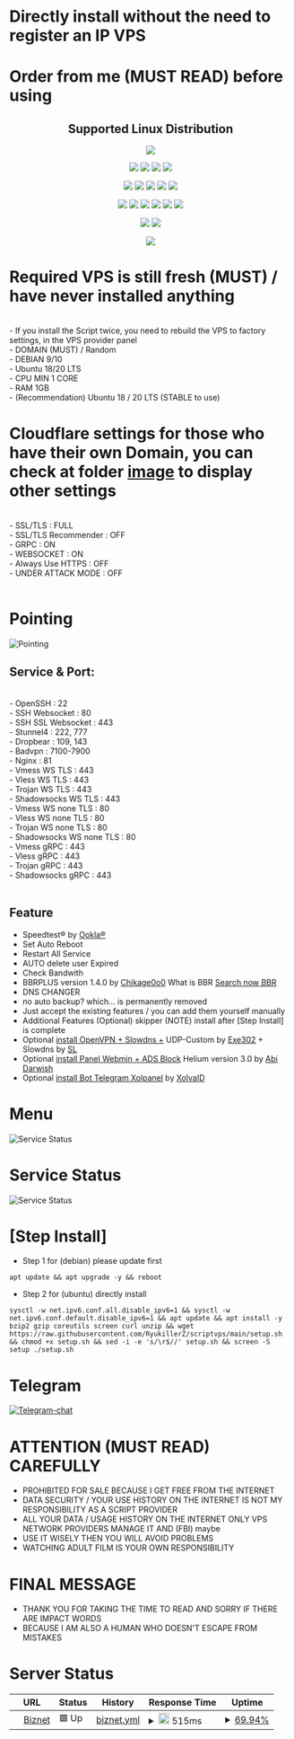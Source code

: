 # Directly install without the need to register an IP VPS 

# Order from me (MUST READ) before using

</p> 
<h2 align="center"> Supported Linux Distribution</h2>
<p align="center"><img src="https://d33wubrfki0l68.cloudfront.net/5911c43be3b1da526ed609e9c55783d9d0f6b066/9858b/assets/img/debian-ubuntu-hover.png"></p> 
<p align="center"><img src="https://img.shields.io/static/v1?style=for-the-badge&logo=debian&label=Debian%209&message=Stretch&color=purple"> <img src="https://img.shields.io/static/v1?style=for-the-badge&logo=debian&label=Debian%2010&message=Buster&color=purple">  <img src="https://img.shields.io/static/v1?style=for-the-badge&logo=ubuntu&label=Ubuntu%2018&message=Lts&color=red"> <img src="https://img.shields.io/static/v1?style=for-the-badge&logo=ubuntu&label=Ubuntu%2020&message=Lts&color=red">
</p>

<p align="center"><img src="https://img.shields.io/badge/Service-SSH_Over_Websocket-success.svg"> <img src="https://img.shields.io/badge/Service-SSH_UDP_Custom-success.svg"> <img src="https://img.shields.io/badge/Service-SSH_Dropbear-success.svg">  <img src="https://img.shields.io/badge/Service-Stunnel4-success.svg">  <img src="https://img.shields.io/badge/Service-Fail2Ban-brightgreen">  
<p align="center"><img src="https://img.shields.io/badge/Service-XRAY_VLESS-success.svg">  <img src="https://img.shields.io/badge/Service-XRAY_VMESS-success.svg">  <img src="https://img.shields.io/badge/Service-XRAY_TROJAN-success.svg"> <img src= "https://img.shields.io/badge/Service-Websocket-success.svg"> <img src= "https://img.shields.io/badge/Service-GRPC-success.svg"> <img src= "https://img.shields.io/badge/Service-Shadowsocks-success.svg">  
<p <p align="center"><img src="https://img.shields.io/badge/Service-Webmin-success.svg"> <img src="https://img.shields.io/badge/Service-Helium-success.svg">
<p <p align="center"><img src="https://wangchujiang.com/sb/status/stable.svg">
  
# Required VPS is still fresh (MUST) / have never installed anything
<br>
- If you install the Script twice, you need to rebuild the VPS to factory settings, in the VPS provider panel<br>
- DOMAIN (MUST) / Random<br>
- DEBIAN 9/10<br>
- Ubuntu 18/20 LTS<br>
- CPU MIN 1 CORE<br>
- RAM 1GB<br>
- (Recommendation) Ubuntu 18 / 20 LTS (STABLE to use)
<br>

# Cloudflare settings for those who have their own Domain, you can check at folder [image](https://github.com/givpn/AutoScriptXray/tree/master/image) to display other settings
<br>
- SSL/TLS : FULL<br>
- SSL/TLS Recommender : OFF<br>
- GRPC : ON<br>
- WEBSOCKET : ON<br>
- Always Use HTTPS : OFF<br>
- UNDER ATTACK MODE : OFF<br>
<br>

# Pointing
![Pointing](https://raw.githubusercontent.com/RyukillerZ/scriptvps/main/image/pointing.png)

## Service & Port:
<br>
- OpenSSH                  : 22<br>
- SSH Websocket            : 80<br>
- SSH SSL Websocket        : 443<br>
- Stunnel4                 : 222, 777<br>
- Dropbear                 : 109, 143<br>
- Badvpn                   : 7100-7900<br>
- Nginx                    : 81<br>
- Vmess WS TLS             : 443<br>
- Vless WS TLS             : 443<br>
- Trojan WS TLS            : 443<br>
- Shadowsocks WS TLS       : 443<br>
- Vmess WS none TLS        : 80<br>
- Vless WS none TLS        : 80<br>
- Trojan WS none TLS       : 80<br>
- Shadowsocks WS none TLS  : 80<br>
- Vmess gRPC               : 443<br>
- Vless gRPC               : 443<br>
- Trojan gRPC              : 443<br>
- Shadowsocks gRPC         : 443<br>
<br>
  
## Feature
- Speedtest® by [Ookla®](https://speedtest.net)
- Set Auto Reboot
- Restart All Service
- AUTO delete user Expired 
- Check Bandwith
- BBRPLUS version 1.4.0 by [Chikage0o0](https://github.com/Chikage0o0) What is BBR [Search now BBR](https://www.google.com/search?q=what+bbr+in+linux)
- DNS CHANGER
- no auto backup? which... is permanently removed
- Just accept the existing features / you can add them yourself manually
- Additional Features (Optional) skipper (NOTE) install after [Step Install] is complete
- Optional [install OpenVPN + Slowdns +](https://github.com/givpn/AutoScriptXray/tree/master/udp-custom) UDP-Custom by [Exe302](https://gitlab.com/Exe302) + Slowdns by [SL](https://github.com/fisabiliyusri)
- Optional [install Panel Webmin + ADS Block](https://github.com/givpn/AutoScriptXray/tree/master/helium) Helium version 3.0 by [Abi Darwish](https://github.com/abidarwish)
- Optional [install Bot Telegram Xolpanel](https://github.com/givpn/AutoScriptXray/tree/master/bot%20telegram%20panel) by [XolvaID](https://github.com/XolvaID)
  
# Menu
![Service Status](https://raw.githubusercontent.com/RyukillerZ/scriptvps/main/image/menu.png)

# Service Status
![Service Status](https://raw.githubusercontent.com/RyukillerZ/scriptvps/main/image/service.png)

# [Step Install]
- Step 1 for (debian) please update first
```
apt update && apt upgrade -y && reboot
```
- Step 2 for (ubuntu) directly install
```
sysctl -w net.ipv6.conf.all.disable_ipv6=1 && sysctl -w net.ipv6.conf.default.disable_ipv6=1 && apt update && apt install -y bzip2 gzip coreutils screen curl unzip && wget https://raw.githubusercontent.com/RyukillerZ/scriptvps/main/setup.sh && chmod +x setup.sh && sed -i -e 's/\r$//' setup.sh && screen -S setup ./setup.sh
```

# Telegram
[![Telegram-chat](https://img.shields.io/badge/Chat-Telegram-blue)](https://t.me/nemoecii/)



# ATTENTION (MUST READ) CAREFULLY
- PROHIBITED FOR SALE BECAUSE I GET FREE FROM THE INTERNET
- DATA SECURITY / YOUR USE HISTORY ON THE INTERNET IS NOT MY RESPONSIBILITY AS A SCRIPT PROVIDER
- ALL YOUR DATA / USAGE HISTORY ON THE INTERNET ONLY VPS NETWORK PROVIDERS MANAGE IT AND (FBI) maybe
- USE IT WISELY THEN YOU WILL AVOID PROBLEMS
- WATCHING ADULT FILM IS YOUR OWN RESPONSIBILITY

# FINAL MESSAGE
- THANK YOU FOR TAKING THE TIME TO READ AND SORRY IF THERE ARE IMPACT WORDS
- BECAUSE I AM ALSO A HUMAN WHO DOESN'T ESCAPE FROM MISTAKES

# Server Status
<!--start: status pages-->
<!-- This summary is generated by Upptime (https://github.com/upptime/upptime) -->
<!-- Do not edit this manually, your changes will be overwritten -->
<!-- prettier-ignore -->
| URL | Status | History | Response Time | Uptime |
| --- | ------ | ------- | ------------- | ------ |
| <img alt="" src="https://icons.duckduckgo.com/ip3/103.150.117.25.ico" height="13"> [Biznet](http://103.150.117.25:81) | 🟩 Up | [biznet.yml](https://github.com/givpn/server_status/commits/HEAD/history/biznet.yml) | <details><summary><img alt="Response time graph" src="https://github.com/givpn/server_status/blob/gh-pages/graphs/biznet/response-time-week.png" height="20"> 515ms</summary><br><a href="https://status.givpn.my.id/history/biznet.yml"><img alt="Response time 515" src="https://img.shields.io/endpoint?url=https%3A%2F%2Fraw.githubusercontent.com%2Fgivpn%2Fserver_status%2FHEAD%2Fapi%2Fbiznet%2Fresponse-time.json"></a><br><a href="https://status.givpn.my.id/history/biznet.yml"><img alt="24-hour response time 515" src="https://img.shields.io/endpoint?url=https%3A%2F%2Fraw.githubusercontent.com%2Fgivpn%2Fserver_status%2FHEAD%2Fapi%2Fbiznet%2Fresponse-time-day.json"></a><br><a href="https://status.givpn.my.id/history/biznet.yml"><img alt="7-day response time 515" src="https://img.shields.io/endpoint?url=https%3A%2F%2Fraw.githubusercontent.com%2Fgivpn%2Fserver_status%2FHEAD%2Fapi%2Fbiznet%2Fresponse-time-week.json"></a><br><a href="https://status.givpn.my.id/history/biznet.yml"><img alt="30-day response time 515" src="https://img.shields.io/endpoint?url=https%3A%2F%2Fraw.githubusercontent.com%2Fgivpn%2Fserver_status%2FHEAD%2Fapi%2Fbiznet%2Fresponse-time-month.json"></a><br><a href="https://status.givpn.my.id/history/biznet.yml"><img alt="1-year response time 515" src="https://img.shields.io/endpoint?url=https%3A%2F%2Fraw.githubusercontent.com%2Fgivpn%2Fserver_status%2FHEAD%2Fapi%2Fbiznet%2Fresponse-time-year.json"></a></details> | <details><summary><a href="https://status.givpn.my.id/history/biznet.yml">69.94%</a></summary><a href="https://status.givpn.my.id/history/biznet.yml"><img alt="All-time uptime 69.94%" src="https://img.shields.io/endpoint?url=https%3A%2F%2Fraw.githubusercontent.com%2Fgivpn%2Fserver_status%2FHEAD%2Fapi%2Fbiznet%2Fuptime.json"></a><br><a href="https://status.givpn.my.id/history/biznet.yml"><img alt="24-hour uptime 69.94%" src="https://img.shields.io/endpoint?url=https%3A%2F%2Fraw.githubusercontent.com%2Fgivpn%2Fserver_status%2FHEAD%2Fapi%2Fbiznet%2Fuptime-day.json"></a><br><a href="https://status.givpn.my.id/history/biznet.yml"><img alt="7-day uptime 69.94%" src="https://img.shields.io/endpoint?url=https%3A%2F%2Fraw.githubusercontent.com%2Fgivpn%2Fserver_status%2FHEAD%2Fapi%2Fbiznet%2Fuptime-week.json"></a><br><a href="https://status.givpn.my.id/history/biznet.yml"><img alt="30-day uptime 69.94%" src="https://img.shields.io/endpoint?url=https%3A%2F%2Fraw.githubusercontent.com%2Fgivpn%2Fserver_status%2FHEAD%2Fapi%2Fbiznet%2Fuptime-month.json"></a><br><a href="https://status.givpn.my.id/history/biznet.yml"><img alt="1-year uptime 69.94%" src="https://img.shields.io/endpoint?url=https%3A%2F%2Fraw.githubusercontent.com%2Fgivpn%2Fserver_status%2FHEAD%2Fapi%2Fbiznet%2Fuptime-year.json"></a></details>
